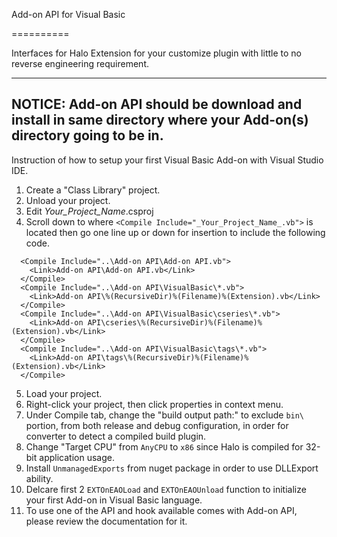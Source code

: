 Add-on API for Visual Basic

==========

Interfaces for Halo Extension for your customize plugin with little to no reverse engineering requirement.

---
NOTICE: Add-on API should be download and install in same directory where your Add-on(s) directory going to be in.
---

Instruction of how to setup your first Visual Basic Add-on with Visual Studio IDE.

1. Create a "Class Library" project.
2. Unload your project.
3. Edit _Your_Project_Name_.csproj
4. Scroll down to where `<Compile Include="_Your_Project_Name_.vb">` is located then go one line up or down for insertion to include the following code.
  ```
    <Compile Include="..\Add-on API\Add-on API.vb">
      <Link>Add-on API\Add-on API.vb</Link>
    </Compile>
    <Compile Include="..\Add-on API\VisualBasic\*.vb">
      <Link>Add-on API\%(RecursiveDir)%(Filename)%(Extension).vb</Link>
    </Compile>
    <Compile Include="..\Add-on API\VisualBasic\cseries\*.vb">
      <Link>Add-on API\cseries\%(RecursiveDir)%(Filename)%(Extension).vb</Link>
    </Compile>
    <Compile Include="..\Add-on API\VisualBasic\tags\*.vb">
      <Link>Add-on API\tags\%(RecursiveDir)%(Filename)%(Extension).vb</Link>
    </Compile>
```

5. Load your project.
6. Right-click your project, then click properties in context menu.
  1. Under Compile tab, change the "build output path:" to exclude `bin\` portion, from both release and debug configuration, in order for converter to detect a compiled build plugin.
  2. Change "Target CPU" from `AnyCPU` to `x86` since Halo is compiled for 32-bit application usage.
7. Install `UnmanagedExports` from nuget package in order to use DLLExport ability.
8. Delcare first 2 `EXTOnEAOLoad` and `EXTOnEAOUnload` function to initialize your first Add-on in Visual Basic language.
9. To use one of the API and hook available comes with Add-on API, please review the documentation for it.
